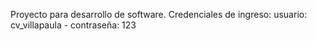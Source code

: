 Proyecto para desarrollo de software.
Credenciales de ingreso: 
usuario: cv_villapaula - contraseña: 123 
